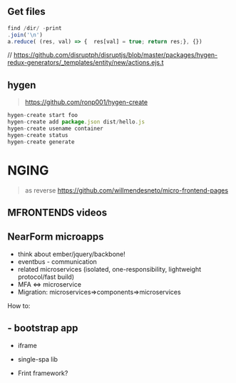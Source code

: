 ## Get files
```js
find /dir/ -print
.join('\n')
a.reduce( (res, val) => {  res[val] = true; return res;}, {})
```

// https://github.com/disruptph/disruptjs/blob/master/packages/hygen-redux-generators/_templates/entity/new/actions.ejs.t
## hygen
> https://github.com/ronp001/hygen-create
```js
hygen-create start foo
hygen-create add package.json dist/hello.js 
hygen-create usename container
hygen-create status
hygen-create generate
 ```
 
 # NGING
 > as reverse
 https://github.com/willmendesneto/micro-frontend-pages

 ## MFRONTENDS videos
## NearForm microapps
- think about ember/jquery/backbone!
- eventbus - communication
- related microservices (isolated, one-responsibility, lightweight protocol/fast build)
- MFA <=> microservice
- Migration: microservices=>components=>microservices

How to:
## - bootstrap app
- iframe

- single-spa lib
- Frint framework?